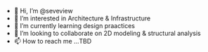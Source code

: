 - 👋 Hi, I’m @seveview
- 👀 I’m interested in Architecture &	Infrastructure
- 🌱 I’m currently learning design  praactices
- 💞️ I’m looking to collaborate on 2D  modeling  & structural analysis
- 📫 How to reach me ...TBD

<!---
seveview/seveview is a ✨ special ✨ repository because its `README.md` (this file) appears on your GitHub profile.
You can click the Preview link to take a look at your changes.
--->
